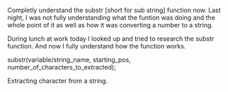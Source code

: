 

Completly understand the substr [short for sub string] function now.
Last night, I was not fully understanding what the funtion was doing and the whole point of it as well as how it was converting a number to a string.

During lunch at work today I looked up and tried to research the substr function. 
And now I fully understand how the function works. 

substr(variable/string_name, starting_pos, number_of_characters_to_extracted);

Extracting character from a string. 

